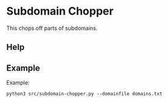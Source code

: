 # Subdomain Chopper

This chops off parts of subdomains.

## Help



## Example


Example:

    python3 src/subdomain-chopper.py --domainfile domains.txt